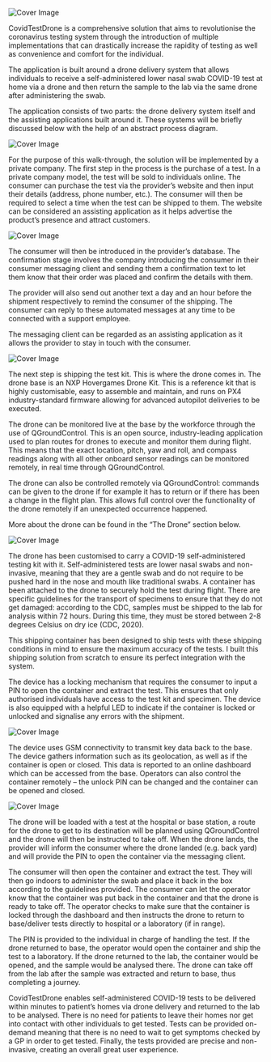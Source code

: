 ![Cover Image](./Images/1.jpg)

CovidTestDrone is a comprehensive solution that aims to revolutionise the coronavirus testing system through the introduction of multiple implementations that can drastically increase the rapidity of testing as well as convenience and comfort for the individual.

The application is built around a drone delivery system that allows individuals to receive a self-administered lower nasal swab COVID-19 test at home via a drone and then return the sample to the lab via the same drone after administering the swab.

The application consists of two parts: the drone delivery system itself and the assisting applications built around it. These systems will be briefly discussed below with the help of an abstract process diagram.

![Cover Image](./Images/2.png)

For the purpose of this walk-through, the solution will be implemented by a private company. The first step in the process is the purchase of a test. In a private company model, the test will be sold to individuals online. The consumer can purchase the test via the provider’s website and then input their details (address, phone number, etc.). The consumer will then be required to select a time when the test can be shipped to them. The website can be considered an assisting application as it helps advertise the product’s presence and attract customers.

![Cover Image](./Images/3.jpg)

The consumer will then be introduced in the provider’s database. The confirmation stage involves the company introducing the consumer in their consumer messaging client and sending them a confirmation text to let them know that their order was placed and confirm the details with them.

The provider will also send out another text a day and an hour before the shipment respectively to remind the consumer of the shipping. The consumer can reply to these automated messages at any time to be connected with a support employee. 

The messaging client can be regarded as an assisting application as it allows the provider to stay in touch with the consumer.

![Cover Image](./Images/4.jpg)

The next step is shipping the test kit. This is where the drone comes in. The drone base is an NXP Hovergames Drone Kit. This is a reference kit that is highly customisable, easy to assemble and maintain, and runs on PX4 industry-standard firmware allowing for advanced autopilot deliveries to be executed.

The drone can be monitored live at the base by the workforce through the use of QGroundControl. This is an open source, industry-leading application used to plan routes for drones to execute and monitor them during flight. This means that the exact location, pitch, yaw and roll, and compass readings along with all other onboard sensor readings can be monitored remotely, in real time through QGroundControl. 

The drone can also be controlled remotely via QGroundControl: commands can be given to the drone if for example it has to return or if there has been a change in the flight plan. This allows full control over the functionality of the drone remotely if an unexpected occurrence happened.

More about the drone can be found in the “The Drone” section below.

![Cover Image](./Images/5.jpg)

The drone has been customised to carry a COVID-19 self-administered testing kit with it. Self-administered tests are lower nasal swabs and non-invasive, meaning that they are a gentle swab and do not require to be pushed hard in the nose and mouth like traditional swabs. A container has been attached to the drone to securely hold the test during flight. There are specific guidelines for the transport of specimens to ensure that they do not get damaged: according to the CDC, samples must be shipped to the lab for analysis within 72 hours. During this time, they must be stored between 2-8 degrees Celsius on dry ice (CDC, 2020).

This shipping container has been designed to ship tests with these shipping conditions in mind to ensure the maximum accuracy of the tests. I built this shipping solution from scratch to ensure its perfect integration with the system. 

The device has a locking mechanism that requires the consumer to input a PIN to open the container and extract the test. This ensures that only authorised individuals have access to the test kit and specimen. The device is also equipped with a helpful LED to indicate if the container is locked or unlocked and signalise any errors with the shipment.

![Cover Image](./Images/6.jpg)

The device uses GSM connectivity to transmit key data back to the base. The device gathers information such as its geolocation, as well as if the container is open or closed. This data is reported to an online dashboard which can be accessed from the base. Operators can also control the container remotely – the unlock PIN can be changed and the container can be opened and closed.

![Cover Image](./Images/7.jpg)

The drone will be loaded with a test at the hospital or base station, a route for the drone to get to its destination will be planned using QGroundControl and the drone will then be instructed to take off. When the drone lands, the provider will inform the consumer where the drone landed (e.g. back yard) and will provide the PIN to open the container via the messaging client.

The consumer will then open the container and extract the test. They will then go indoors to administer the swab and place it back in the box according to the guidelines provided. The consumer can let the operator know that the container was put back in the container and that the drone is ready to take off. The operator checks to make sure that the container is locked through the dashboard and then instructs the drone to return to base/deliver tests directly to hospital or a laboratory (if in range).

The PIN is provided to the individual in charge of handling the test. If the drone returned to base, the operator would open the container and ship the test to a laboratory. If the drone returned to the lab, the container would be opened, and the sample would be analysed there. The drone can take off from the lab after the sample was extracted and return to base, thus completing a journey.

CovidTestDrone enables self-administered COVID-19 tests to be delivered within minutes to patient’s homes via drone delivery and returned to the lab to be analysed. There is no need for patients to leave their homes nor get into contact with other individuals to get tested. Tests can be provided on-demand meaning that there is no need to wait to get symptoms checked by a GP in order to get tested. Finally, the tests provided are precise and non-invasive, creating an overall great user experience.
